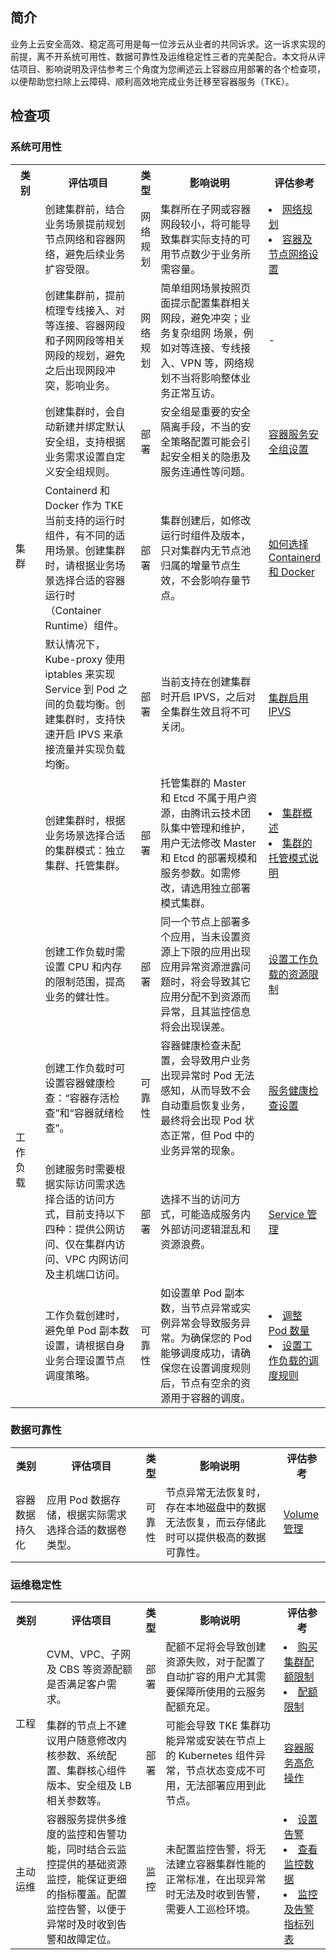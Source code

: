 ## 简介 

业务上云安全高效、稳定高可用是每一位涉云从业者的共同诉求。这一诉求实现的前提，离不开系统可用性、数据可靠性及运维稳定性三者的完美配合。本文将从评估项目、影响说明及评估参考三个角度为您阐述云上容器应用部署的各个检查项，以便帮助您扫除上云障碍、顺利高效地完成业务迁移至容器服务（TKE）。


## 检查项

### 系统可用性
<table>
	<th style="width:10%">类别</th><th style="width:32%">评估项目</th><th style="5%">类型</th><th style="width:38%">影响说明</th><th style="width:15%">评估参考</th>
    <tr>
        <td rowspan="6">集群</td>
				<td>创建集群前，结合业务场景提前规划节点网络和容器网络，避免后续业务扩容受限。</td>
				<td>网络规划</td>
				<td>集群所在子网或容器网段较小，将可能导致集群实际支持的可用节点数少于业务所需容量。</td>
				<td><li><a href="https://intl.cloud.tencent.com/document/product/215/31795">网络规划</a></li><li><a href="https://intl.cloud.tencent.com/document/product/457/38966">容器及节点网络设置</a></li></td>
    </tr>
    <tr>
        <td>创建集群前，提前梳理专线接入、对等连接、容器网段和子网网段等相关网段的规划，避免之后出现网段冲突，影响业务。</td>
				<td>网络规划</td>
				<td>简单组网场景按照页面提示配置集群相关网段，避免冲突；业务复杂组网
场景，例如对等连接、专线接入、VPN 等，网络规划不当将影响整体业务正常互访。
</td><td>-</td>
    </tr>
    <tr>
        <td>创建集群时，会自动新建并绑定默认安全组，支持根据业务需求设置自定义安全组规则。</td>
				<td>部署</td>
				<td>安全组是重要的安全隔离手段，不当的安全策略配置可能会引起安全相关的隐患及服务连通性等问题。</td><td><a href="https://intl.cloud.tencent.com/document/product/457/9084">容器服务安全组设置</a></td>
    </tr>
    <tr>
        <td> Containerd 和 Docker 作为 TKE 当前支持的运行时组件，有不同的适用场景。创建集群时，请根据业务场景选择合适的容器运行时（Container Runtime）组件。</td><td>部署</td><td>集群创建后，如修改运行时组件及版本，只对集群内无节点池归属的增量节点生效，不会影响存量节点。</td><td><a href="https://intl.cloud.tencent.com/document/product/457/31088">如何选择 Containerd 和 Docker</a></td>
    </tr>
	<tr>
        <td>默认情况下，Kube-proxy 使用 iptables 来实现 Service 到 Pod 之间的负载均衡。创建集群时，支持快速开启 IPVS 来承接流量并实现负载均衡。</td>
				<td>部署</td>
				<td>当前支持在创建集群时开启 IPVS，之后对全集群生效且将不可关闭。</td>
				<td><a href="https://intl.cloud.tencent.com/document/product/457/30641">集群启用 IPVS</a></td>
    </tr>
	<tr>
        <td>创建集群时，根据业务场景选择合适的集群模式：独立集群、托管集群。</td><td>部署</td><td>托管集群的 Master 和 Etcd 不属于用户资源，由腾讯云技术团队集中管理和维护，用户无法修改 Master 和 Etcd 的部署规模和服务参数。如需修改，请选用独立部署模式集群。</td>
				<td><li><a href="https://intl.cloud.tencent.com/document/product/457/30635">集群概述 </a></li><li><a href="https://intl.cloud.tencent.com/document/product/457/31417">集群的托管模式说明</a></li></td>
    </tr>
    <tr>
        <td rowspan="4">工作<br>负载</td>
				<td>创建工作负载时需设置 CPU 和内存的限制范围，提高业务的健壮性。</td>
				<td>部署</td>
				<td>同一个节点上部署多个应用，当未设置资源上下限的应用出现应用异常资源泄露问题时，将会导致其它应用分配不到资源而异常，且其监控信息将会出现误差。</td><td><a href="https://intl.cloud.tencent.com/document/product/457/30667">设置工作负载的资源限制</a></td>    </tr>
    <tr>
        <td>创建工作负载时可设置容器健康检查：“容器存活检查”和“容器就绪检查”。</td><td>可靠性</td><td>容器健康检查未配置，会导致用户业务出现异常时 Pod 无法感知，从而导致不会自动重启恢复业务，最终将会出现 Pod 状态正常，但 Pod 中的业务异常的现象。</td><td><a href="https://intl.cloud.tencent.com/document/product/457/30669">服务健康检查设置</a></td>
    </tr>
    <tr>
        <td>创建服务时需要根据实际访问需求选择合适的访问方式，目前支持以下四种：提供公网访问、仅在集群内访问、VPC 内网访问及主机端口访问。</td>
				<td>部署</td>
				<td>选择不当的访问方式，可能造成服务内外部访问逻辑混乱和资源浪费。</td><td><a href="https://intl.cloud.tencent.com/document/product/457/36832">Service 管理</a></td>
    </tr>
    <tr>
        <td>工作负载创建时，避免单 Pod 副本数设置，请根据自身业务合理设置节点调度策略。</td>
				<td>可靠性</td>
				<td>如设置单 Pod 副本数，当节点异常或实例异常会导致服务异常。为确保您的 Pod  能够调度成功，请确保您在设置调度规则后，节点有空余的资源用于容器的调度。</td><td><li><a href="https://intl.cloud.tencent.com/document/product/457/30662">调整 Pod 数量</a></li><li><a href="https://intl.cloud.tencent.com/document/product/457/30668">设置工作负载的调度规则</a></li></td>
    </tr>
</table>


### 数据可靠性
<table>
	<th style="width:10%">类别</th><th style="width:32%">评估项目</th><th style="5%">类型</th><th style="width:38%">影响说明</th><th style="width:15%">评估参考</th>
    <tr>
        <td>容器数据持久化</td><td>应用 Pod 数据存储，根据实际需求选择合适的数据卷类型。</td><td>可靠性</td><td>节点异常无法恢复时，存在本地磁盘中的数据无法恢复，而云存储此时可以提供极高的数据可靠性。</td><td><a href="https://intl.cloud.tencent.com/document/product/457/30678">Volume 管理</a></td>
    </tr>
</table>

### 运维稳定性
<table>
   	<th style="width:10%">类别</th><th style="width:32%">评估项目</th><th style="5%">类型</th><th style="width:38%">影响说明</th><th style="width:15%">评估参考</th>
    <tr>
        <td rowspan="2">工程</td><td>CVM、VPC、子网及 CBS 等资源配额是否满足客户需求。</td><td>部署</td><td>配额不足将会导致创建资源失败，对于配置了自动扩容的用户尤其需要保障所使用的云服务配额充足。</td><td><li><a href="https://intl.cloud.tencent.com/document/product/457/9087">购买集群配额限制</a></li><li><a href="https://intl.cloud.tencent.com/document/product/215/38959">配额限制</a></li></td>
    </tr>
    <tr>
        <td>集群的节点上不建议用户随意修改内核参数、系统配置、集群核心组件版本、安全组及 LB 相关参数等。</td><td>部署</td><td>可能会导致 TKE 集群功能异常或安装在节点上的 Kubernetes 组件异常，节点状态变成不可用，无法部署应用到此节点。</td><td><a href="https://intl.cloud.tencent.com/document/product/457/34022">容器服务高危操作</a></td>
    </tr>
	<tr>
        <td>主动<br>运维</td><td>容器服务提供多维度的监控和告警功能，同时结合云监控提供的基础资源监控，能保证更细的指标覆盖。配置监控告警，以便于异常时及时收到告警和故障定位。</td><td>监控</td><td>未配置监控告警，将无法建立容器集群性能的正常标准，在出现异常时无法及时收到告警，需要人工巡检环境。</td><td><li><a href="https://intl.cloud.tencent.com/document/product/457/30688">设置告警</a></li><li><a href="https://intl.cloud.tencent.com/document/product/457/30689">查看监控数据</a></li><li><a href="https://intl.cloud.tencent.com/document/product/457/30691">监控及告警指标列表</a></li></td>
    </tr>
</table>
